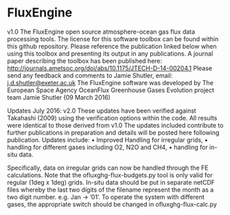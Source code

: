 FluxEngine
==========

v1.0
The FluxEngine open source atmosphere-ocean gas flux data processing tools. The license for this software toolbox can be found within this github repository.
Please reference the publication linked below when using this toolbox and presenting its output in any publications.
A journal paper describing the toolbox has been published here: http://journals.ametsoc.org/doi/abs/10.1175/JTECH-D-14-00204.1
Please send any feedback and comments to Jamie Shutler, email: j.d.shutler@exeter.ac.uk
The FluxEngine software was developed by The European Space Agency OceanFlux Greenhouse Gases Evolution project team
Jamie Shutler (09 March 2016)

Updates July 2016:
v2.0
These updates have been verified against Takahashi (2009) using the verification options within the code. All results were identical to those derived from v1.0
The updates included contribute to further publications in preparation and details will be posted here following publication.
Updates include: 
    •   Improved Handling for irregular grids,
    •   handling for different gases including O2, N2O and CH4, 
    •   handling for in-situ data.

Specifically, data on irregular grids can now be handled through the FE calculations. Note that the ofluxghg-flux-budgets.py tool is only valid for regular (1deg x 1deg) grids. 
In-situ data should be put in separate netCDF files whereby the last two digits of the filename represent the month as a two digit number. e.g. Jan -> ’01’. 
To operate the system with different gases, the appropriate switch should be changed in ofluxghg-flux-calc.py

